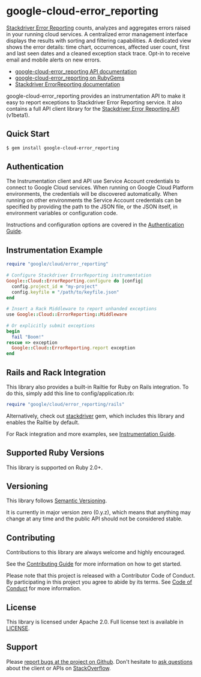 # google-cloud-error_reporting

[Stackdriver Error Reporting](https://cloud.google.com/error-reporting/) counts,
analyzes and aggregates errors raised in your running cloud services. A
centralized error management interface displays the results with sorting 
and filtering capabilities. A dedicated view shows the error details: time 
chart, occurrences, affected user count, first and last seen dates and a 
cleaned exception stack trace. Opt-in to receive email and mobile alerts on 
new errors.

- [google-cloud-error_reporting API documentation](http://googlecloudplatform.github.io/google-cloud-ruby/#/docs/google-cloud-error_reporting/latest)
- [google-cloud-error_reporting on RubyGems](https://rubygems.org/gems/google-cloud-error_reporting)
- [Stackdriver ErrorReporting documentation](https://cloud.google.com/error-reporting/docs/)

google-cloud-error_reporting provides an instrumentation API to make it easy to 
report exceptions to Stackdriver Error Reporting service. It also contains a 
full API client library for the 
[Stackdriver Error Reporting API](https://developers.google.com/apis-explorer/#p/clouderrorreporting/v1beta1/) 
(v1beta1).

## Quick Start
```sh
$ gem install google-cloud-error_reporting
```

## Authentication

The Instrumentation client and API use Service Account credentials to connect 
to Google Cloud services. When running on Google Cloud Platform environments, 
the credentials will be discovered automatically. When running on other 
environments the Service Account credentials can be specified by providing the 
path to the JSON file, or the JSON itself, in environment variables or 
configuration code.

Instructions and configuration options are covered in the 
[Authentication Guide](https://googlecloudplatform.github.io/google-cloud-ruby/#/docs/google-cloud-error_reporting/guides/authentication).

## Instrumentation Example
```ruby
require "google/cloud/error_reporting"
 
# Configure Stackdriver ErrorReporting instrumentation
Google::Cloud::ErrorReporting.configure do |config|
  config.project_id = "my-project"
  config.keyfile = "/path/to/keyfile.json"
end
 
# Insert a Rack Middleware to report unhanded exceptions 
use Google::Cloud::ErrorReporting::Middleware
 
# Or explicitly submit exceptions
begin
  fail "Boom!"
rescue => exception
  Google::Cloud::ErrorReporting.report exception
end
```

## Rails and Rack Integration

This library also provides a built-in Railtie for Ruby on Rails integration. To do this, simply add this line to config/application.rb:
```ruby
require "google/cloud/error_reporting/rails"
```

Alternatively, check out [stackdriver](../stackdriver) gem, which includes this library and enables the Railtie by default.

For Rack integration and more examples, see [Instrumentation Guide](https://googlecloudplatform.github.io/google-cloud-ruby/#/docs/google-cloud-error_reporting/guides/instrumentation).

## Supported Ruby Versions

This library is supported on Ruby 2.0+.

## Versioning

This library follows [Semantic Versioning](http://semver.org/).

It is currently in major version zero (0.y.z), which means that anything may change at any time and the public API should not be considered stable.

## Contributing

Contributions to this library are always welcome and highly encouraged.

See the [Contributing Guide](https://googlecloudplatform.github.io/google-cloud-ruby/#/docs/guides/contributing) for more information on how to get started.

Please note that this project is released with a Contributor Code of Conduct. By participating in this project you agree to abide by its terms. See [Code of Conduct](../CODE_OF_CONDUCT.md) for more information.

## License

This library is licensed under Apache 2.0. Full license text is available in [LICENSE](LICENSE).

## Support

Please [report bugs at the project on Github](https://github.com/GoogleCloudPlatform/google-cloud-ruby/issues).
Don't hesitate to [ask questions](http://stackoverflow.com/questions/tagged/google-cloud-platform+ruby) about the client or APIs on [StackOverflow](http://stackoverflow.com).

